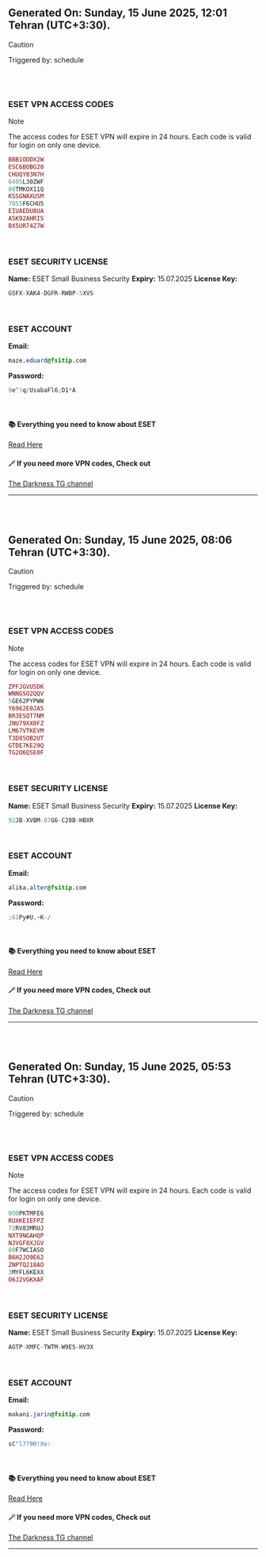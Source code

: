## Generated On: Sunday, 15 June 2025, 12:01 Tehran (UTC+3:30).

> [!CAUTION]
> Triggered by: schedule

<br><br>

### ESET VPN ACCESS CODES

> [!NOTE]
> The access codes for ESET VPN will expire in 24 hours.
> Each code is valid for login on only one device.

```ruby
BBB1ODDX2W
ESC6BOBG20
CHUQY83N7H
6495L30ZWF
80TMKOX11Q
KSSGNAXUSM
7055F6CHU5
EIUAEDU8UA
A5K92AHRIS
BX5UR74Z7W
```

<br>

### ESET SECURITY LICENSE

**Name:** ESET Small Business Security
**Expiry:** 15.07.2025
**License Key:**

```POV-Ray SDL
GSFX-XAK4-DGFR-RWBP-5XVS
```

<br>

### ESET ACCOUNT

**Email:**

```CSS
maze.eduard@fsitip.com
```

**Password:**

```POV-Ray SDL
9e^)q/UsabaFl6;D1*A
```

<br>

#### 📚 Everything you need to know about ESET

[Read Here](https://t.me/F_NiREvil/2113)

#### 🪄 If you need more VPN codes, Check out

[The Darkness TG channel](https://t.me/Eset_key_trial)

---

<br><br>

## Generated On: Sunday, 15 June 2025, 08:06 Tehran (UTC+3:30).

> [!CAUTION]
> Triggered by: schedule

<br><br>

### ESET VPN ACCESS CODES

> [!NOTE]
> The access codes for ESET VPN will expire in 24 hours.
> Each code is valid for login on only one device.

```ruby
ZPFJGVU5DK
WNNGSO2QQV
5GE62PYPWW
Y6962E0JA5
BR3ESQT7NM
JNU79XX0FZ
LM67VTKEVM
T3D8SOB2UT
GTDE7KE29Q
TG2O6QSE0F
```

<br>

### ESET SECURITY LICENSE

**Name:** ESET Small Business Security
**Expiry:** 15.07.2025
**License Key:**

```POV-Ray SDL
92JB-XVBM-87G6-C28B-HBXR
```

<br>

### ESET ACCOUNT

**Email:**

```CSS
alika.alter@fsitip.com
```

**Password:**

```POV-Ray SDL
;61Py#U,~K-/
```

<br>

#### 📚 Everything you need to know about ESET

[Read Here](https://t.me/F_NiREvil/2113)

#### 🪄 If you need more VPN codes, Check out

[The Darkness TG channel](https://t.me/Eset_key_trial)

---

<br><br>

## Generated On: Sunday, 15 June 2025, 05:53 Tehran (UTC+3:30).

> [!CAUTION]
> Triggered by: schedule

<br><br>

### ESET VPN ACCESS CODES

> [!NOTE]
> The access codes for ESET VPN will expire in 24 hours.
> Each code is valid for login on only one device.

```ruby
0O0PKTMFE6
RUXKEIEFPZ
72RV83MRUJ
NXT9NGAHQP
NJVGF8XJGV
80F7WCIASO
B6H2JO9E62
ZNPTQ218AO
3MYFL6KEXX
O6J2VGKXAF
```

<br>

### ESET SECURITY LICENSE

**Name:** ESET Small Business Security
**Expiry:** 15.07.2025
**License Key:**

```POV-Ray SDL
AGTP-XMFC-TWTM-W9ES-HV3X
```

<br>

### ESET ACCOUNT

**Email:**

```CSS
makani.jarin@fsitip.com
```

**Password:**

```POV-Ray SDL
sC"l7?90!Xe:
```

<br>

#### 📚 Everything you need to know about ESET

[Read Here](https://t.me/F_NiREvil/2113)

#### 🪄 If you need more VPN codes, Check out

[The Darkness TG channel](https://t.me/Eset_key_trial)

---

<br><br>

